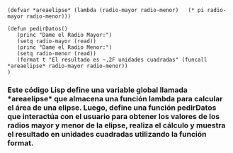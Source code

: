 ~~~
(defvar *areaelipse* (lambda (radio-mayor radio-menor)   (* pi radio-mayor radio-menor)))

(defun pedirDatos()
   (princ "Dame el Radio Mayor:")
   (setq radio-mayor (read))
   (princ "Dame el Radio Menor:")
   (setq radio-menor (read))
   (format t "El resultado es ~,2F unidades cuadradas" (funcall *areaelipse* radio-mayor radio-menor))
)
~~~

<h3>
Este código Lisp define una variable global llamada *areaelipse* que almacena una función lambda para calcular el área de una elipse. 
Luego, define una función pedirDatos que interactúa con el usuario para obtener los valores de los radios mayor y menor de la elipse, 
realiza el cálculo y muestra el resultado en unidades cuadradas utilizando la función format.</h3>
